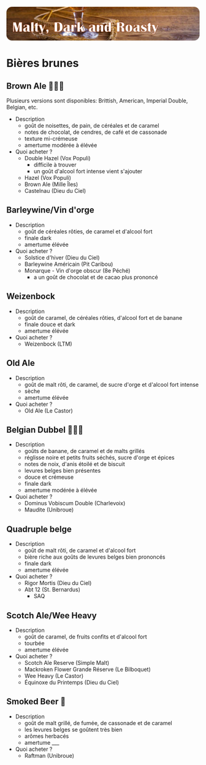 ![Brunes](../assets/img/brunes.png)

# Bières brunes

## Brown Ale 🌰🇬🇧

Plusieurs versions sont disponibles: Brittish, American, Imperial Double, Belgian, etc.

* Description
  * goût de noisettes, de pain, de céréales et de caramel
  * notes de chocolat, de cendres, de café et de cassonade
  * texture mi-crémeuse
  * amertume modérée à élévée
* Quoi acheter ?
  * Double Hazel (Vox Populi)
    * difficile à trouver
    * un goût d'alcool fort intense vient s'ajouter
  * Hazel (Vox Populi)
  * Brown Ale (Mille Îles)
  * Castelnau (Dieu du Ciel)

## Barleywine/Vin d'orge

* Description
  * goût de céréales rôties, de caramel et d'alcool fort
  * finale dark
  * amertume élévée
* Quoi acheter ?
  * Solstice d'hiver (Dieu du Ciel)
  * Barleywine Américain (Pit Caribou)
  * Monarque - Vin d'orge obscur (8e Péché)
    * a un goût de chocolat et de cacao plus prononcé

## Weizenbock

* Description
  * goût de caramel, de céréales rôties, d'alcool fort et de banane
  * finale douce et dark
  * amertume élévée
* Quoi acheter ?
  * Weizenbock (LTM)

## Old Ale

* Description
  * goût de malt rôti, de caramel, de sucre d'orge et d'alcool fort intense
  * sèche
  * amertume élévée
* Quoi acheter ?
  * Old Ale (Le Castor)

## Belgian Dubbel 🍌🇧🇪

* Description
  * goûts de banane, de caramel et de malts grillés
  * réglisse noire et petits fruits séchés, sucre d'orge et  épices
  * notes de noix, d'anis étoilé et de biscuit
  * levures belges bien présentes
  * douce et crémeuse
  * finale dark
  * amertume modérée à élévée
* Quoi acheter ?
  * Dominus  Vobiscum Double (Charlevoix)
  * Maudite (Unibroue)

## Quadruple belge

* Description
  * goût de malt rôti, de caramel et d'alcool fort
  * bière riche aux goûts de levures belges bien prononcés
  * finale dark
  * amertume élévée
* Quoi acheter ?
  * Rigor Mortis (Dieu du Ciel)
  * Abt 12 (St. Bernardus)
    * SAQ

## Scotch Ale/Wee Heavy

* Description
  * goût de caramel, de fruits confits et d'alcool fort
  * tourbée
  * amertume élévée
* Quoi acheter ?
  * Scotch Ale Reserve (Simple Malt)
  * Mackroken Flower Grande Réserve (Le Bilboquet)
  * Wee Heavy (Le Castor)
  * Équinoxe du Printemps (Dieu du Ciel)

## Smoked Beer 💨

* Description
  * goût de malt grillé, de fumée, de cassonade et de caramel
  * les levures belges se goûtent très bien
  * arômes herbacés
  * amertume ___
* Quoi acheter ?
  * Raftman (Unibroue)
